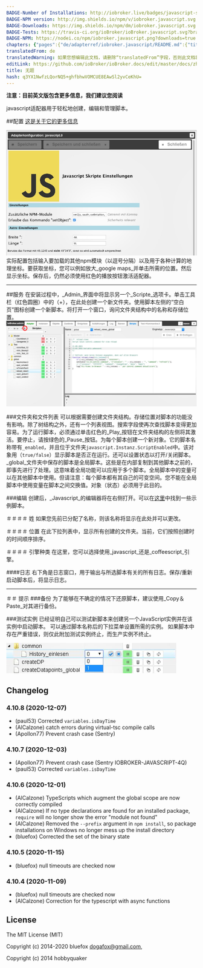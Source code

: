 ```yaml
---
BADGE-Number of Installations: http://iobroker.live/badges/javascript-stable.svg
BADGE-NPM version: http://img.shields.io/npm/v/iobroker.javascript.svg
BADGE-Downloads: https://img.shields.io/npm/dm/iobroker.javascript.svg
BADGE-Tests: https://travis-ci.org/ioBroker/ioBroker.javascript.svg?branch=master
BADGE-NPM: https://nodei.co/npm/iobroker.javascript.png?downloads=true
chapters: {"pages":{"de/adapterref/iobroker.javascript/README.md":{"title":{"de":"no title"},"content":"de/adapterref/iobroker.javascript/README.md"},"de/adapterref/iobroker.javascript/blockly.md":{"title":{"de":"Inhalt"},"content":"de/adapterref/iobroker.javascript/blockly.md"}}}
translatedFrom: de
translatedWarning: 如果您想编辑此文档，请删除“translatedFrom”字段，否则此文档将再次自动翻译
editLink: https://github.com/ioBroker/ioBroker.docs/edit/master/docs/zh-cn/adapterref/iobroker.javascript/README.md
title: 无题
hash: q3YX1NwfzLQorNQ5+ghfbhwVOMCUE8EAwSl2yvCeKhU=
---
```

**注意：目前英文版包含更多信息，我们建议您阅读**

javascript适配器用于轻松地创建，编辑和管理脚本。

##配置
[这是关于它的更多信息](https://github.com/ioBroker/ioBroker/wiki/ioBroker-Adapter-javascript#konfiguration)

![Javascript适配器设置菜单](../../../de/adapterref/iobroker.javascript/img/javascript_Einstellungen-Javascript.png)实际配置包括输入要加载的其他npm模块（以逗号分隔）以及用于各种计算的地理坐标。要获取坐标，您可以例如放大_google maps_并单击所需的位置。然后显示坐标。保存后，仍然必须使用红色的播放按钮激活适配器。

* * *

##服务
在安装过程中，_Admin_界面中将显示另一个_Scripte_选项卡。单击工具栏（红色圆圈）中的（+），在此处创建一个新文件夹。使用脚本左侧的“空白页”图标创建一个新脚本。将打开一个窗口，询问文件夹结构中的名称和存储位置。
![Javascript适配器](../../../de/adapterref/iobroker.javascript/img/javascript_Javascript-Adapter.png)

###文件夹和文件列表
可以根据需要创建文件夹结构。存储位置对脚本的功能没有影响。除了树结构之外，还有一个列表视图。搜索字段使再次查找脚本变得更加容易。为了运行脚本，必须通过单击红色的_Play_按钮在文件夹结构的左侧将其激活。要停止，请按绿色的_Pause_按钮。为每个脚本创建一个新对象。它的脚本名称带有`_enabled`，并且位于文件夹`javascript.Instanz.ScriptEnabled`中。该对象用（`true/false`）显示脚本是否正在运行。还可以设置状态以打开/关闭脚本。 _global_文件夹中保存的脚本是全局脚本。这些是在内部复制到其他脚本之前的，即事先进行了处理。这意味着全局功能可以应用于多个脚本。全局脚本中的变量可以在其他脚本中使用。但请注意：每个脚本都有其自己的可变空间。您不能在全局脚本中使用变量在脚本之间交换值。对象（状态）必须用于此目的。

###编辑
创建后，_Javascript_的编辑器将在右侧打开。可以在[这里](http://www.iobroker.net/docu/?page_id=2786&lang=de)中找到一些示例脚本。

＃＃＃＃ 姓
如果您先前已分配了名称，则该名称将显示在此处并可以更改。

＃＃＃＃ 位置
在此下拉列表中，显示所有创建的文件夹。当前，它们按照创建时的时间顺序排序。

＃＃＃＃ 引擎种类
在这里，您可以选择使用_javascript_还是_coffeescript_引擎。

####日志
右下角是日志窗口，用于输出与所选脚本有关的所有日志。保存/重新启动脚本后，将显示日志。

* * *

＃＃ 提示
###备份
为了能够在不确定的情况下还原脚本，建议使用_Copy＆Paste_对其进行备份。

###测试实例
已经证明自己可以测试新脚本来创建另一个JavaScript实例并在该实例中启动脚本。
可以通过脚本名称后的下拉菜单设置所需的实例。
如果脚本中存在严重错误，则仅此附加测试实例终止，而生产实例不终止。

![选择Javascript适配器的实例](../../../de/adapterref/iobroker.javascript/img/screen.jpg)

## Changelog
### 4.10.8 (2020-12-07)
* (paul53) Corrected `variables.isDayTime`
* (AlCalzone) catch errors during virtual-tsc compile calls
* (Apollon77) Prevent crash case (Sentry)

### 4.10.7 (2020-12-03)
* (Apollon77) Prevent crash case (Sentry IOBROKER-JAVASCRIPT-4Q)
* (paul53) Corrected `variables.isDayTime`

### 4.10.6 (2020-12-01)
* (AlCalzone) TypeScripts which augment the global scope are now correctly compiled
* (AlCalzone) If no type declarations are found for an installed package, `require` will no longer show the error "module not found"
* (AlCalzone) Removed the `--prefix` argument in `npm install`, so package installations on Windows no longer mess up the install directory
* (bluefox) Corrected the set of the binary state

### 4.10.5 (2020-11-15)
* (bluefox) null timeouts are checked now

### 4.10.4 (2020-11-09)
* (bluefox) null timeouts are checked now
* (AlCalzone) Correction for the typescript with async functions

## License

The MIT License (MIT)

Copyright (c) 2014-2020 bluefox <dogafox@gmail.com>,

Copyright (c) 2014      hobbyquaker